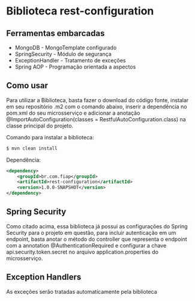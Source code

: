 # Biblioteca rest-configuration

## Ferramentas embarcadas
* MongoDB - MongoTemplate configurado
* SpringSecurity - Módulo de segurança
* ExceptionHandler - Tratamento de exceções
* Spring AOP - Programação orientada a aspectos

## Como usar
Para utilizar a Biblioteca, basta fazer o download do código fonte, 
instalar em seu repositório .m2 com o comando abaixo, inserir a dependência
no pom.xml do seu microsserviço e adicionar a anotação
@ImportAutoConfiguration(classes = RestfulAutoConfiguration.class)
na classe principal do projeto.

Comando para instalar a biblioteca:
```bash
$ mvn clean install
```

Dependência:
```xml
<dependency>
    <groupId>br.com.fiap</groupId>
    <artifactId>rest-configuration</artifactId>
    <version>1.0.0-SNAPSHOT</version>
</dependency>
```

## Spring Security
Como citado acima, essa biblioteca já possui as configurações do Spring Security
para o projeto em questão, para incluir autenticação em um endpoint,
basta anotar o método do controller que representa o endpoint com a annotation
@AuthenticationRequired e configurar a chave api.security.token.secret no
arquivo application.properties do microsserviço.

## Exception Handlers
As exceções serão tratadas automaticamente pela biblioteca